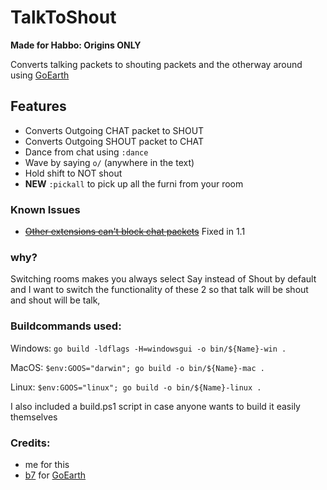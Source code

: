# TalkToShout
**Made for Habbo: Origins ONLY**

Converts talking packets to shouting packets and the otherway around using [GoEarth](https://github.com/xabbo/goearth)

## Features
- Converts Outgoing CHAT packet to SHOUT
- Converts Outgoing SHOUT packet to CHAT
- Dance from chat using `:dance`
- Wave by saying `o/` (anywhere in the text)
- Hold shift to NOT shout
- **NEW** `:pickall` to pick up all the furni from your room

### Known Issues
- ~~[Other extensions can't block chat packets](https://github.com/Edaurd/TalkToShout/issues/1)~~ Fixed in 1.1

### why?
Switching rooms makes you always select Say instead of Shout by default and I want to switch the functionality of these 2 so that talk will be shout and shout will be talk, 

### Buildcommands used:
Windows:
`go build -ldflags -H=windowsgui -o bin/${Name}-win .`

MacOS:
`$env:GOOS="darwin"; go build -o bin/${Name}-mac .`

Linux:
`$env:GOOS="linux"; go build -o bin/${Name}-linux .`

I also included a build.ps1 script in case anyone wants to build it easily themselves

### Credits:
- me for this
- [b7](https://github.com/b7c) for [GoEarth](https://github.com/xabbo/goearth)
